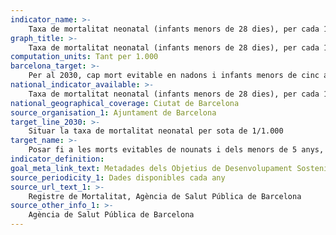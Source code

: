 ```yaml
---
indicator_name: >-
    Taxa de mortalitat neonatal (infants menors de 28 dies), per cada 1.000 infants nascuts vius
graph_title: >-
    Taxa de mortalitat neonatal (infants menors de 28 dies), per cada 1.000 infants nascuts vius
computation_units: Tant per 1.000
barcelona_target: >-
    Per al 2030, cap mort evitable en nadons i infants menors de cinc anys
national_indicator_available: >-
    Taxa de mortalitat neonatal (infants menors de 28 dies), per cada 1.000 infants nascuts vius
national_geographical_coverage: Ciutat de Barcelona
source_organisation_1: Ajuntament de Barcelona
target_line_2030: >-
    Situar la taxa de mortalitat neonatal per sota de 1/1.000
target_name: >-
    Posar fi a les morts evitables de nounats i dels menors de 5 anys, aconseguint que tots els països intentin reduir la mortalitat neonatal almenys fins a 12 per cada 1.000 nascuts vius, i la mortalitat dels menors de 5 anys almenys fins a 25 per cada 1.000 nascuts vius
indicator_definition:
goal_meta_link_text: Metadades dels Objetius de Desenvolupament Sostenible de les Nacions Unides (pdf 894kB)
source_periodicity_1: Dades disponibles cada any
source_url_text_1: >-
    Registre de Mortalitat, Agència de Salut Pública de Barcelona 
source_other_info_1: >-
    Agència de Salut Pública de Barcelona
---
```

